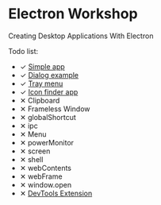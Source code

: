 # Electron Workshop

Creating Desktop Applications With Electron

Todo list:

* ✓ [Simple app](https://github.com/arifcakiroglu/electron-workshop/tree/master/simple-app)
* ✓ [Dialog example](https://github.com/arifcakiroglu/electron-workshop/tree/master/dialog-example)
* ✓ [Tray menu](https://github.com/arifcakiroglu/electron-workshop/tree/master/tray-menu)
* ✓ [Icon finder app](https://github.com/arifcakiroglu/electron-workshop/tree/master/icon-finder)
* ✕ Clipboard
* ✕ Frameless Window
* ✕ globalShortcut
* ✕ ipc
* ✕ Menu
* ✕ powerMonitor
* ✕ screen
* ✕ shell
* ✕ webContents
* ✕ webFrame
* ✕ window.open
* ✕ [DevTools Extension](https://github.com/arifcakiroglu/electron-workshop/tree/master/devtools-extension)

